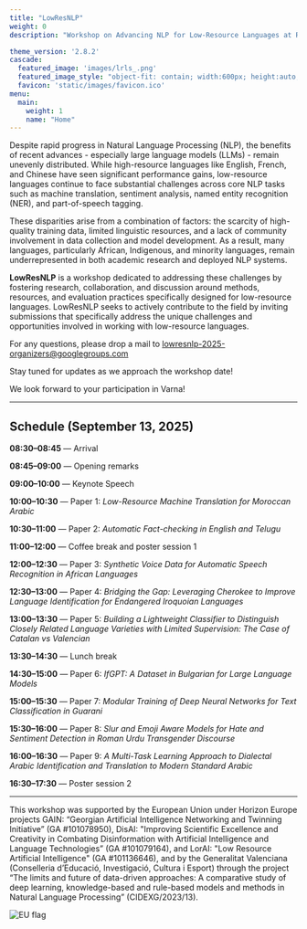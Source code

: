 ```yaml
---
title: "LowResNLP"
weight: 0
description: "Workshop on Advancing NLP for Low-Resource Languages at RANLP 2025 (Varna, Bulgaria), Sep 13"

theme_version: '2.8.2'
cascade:
  featured_image: 'images/lrls_.png'
  featured_image_style: "object-fit: contain; width:600px; height:auto;"
  favicon: 'static/images/favicon.ico'
menu:
  main:
    weight: 1
    name: "Home"
---
```


<!-- # LowResNLP: Workshop on Advancing NLP for Low-Resource Languages at **RANLP 2025**, Varna, Bulgaria   -->

<!-- --- -->

Despite rapid progress in Natural Language Processing (NLP), the benefits of recent advances - especially large language models (LLMs) - remain unevenly distributed. While high-resource languages like English, French, and Chinese have seen significant performance gains, low-resource languages continue to face substantial challenges across core NLP tasks such as machine translation, sentiment analysis, named entity recognition (NER), and part-of-speech tagging.

These disparities arise from a combination of factors: the scarcity of high-quality training data, limited linguistic resources, and a lack of community involvement in data collection and model development. As a result, many languages, particularly African, Indigenous, and minority languages, remain underrepresented in both academic research and deployed NLP systems.

**LowResNLP** is a workshop dedicated to addressing these challenges by fostering research, collaboration, and discussion around methods, resources, and evaluation practices specifically designed for low-resource languages. LowResNLP seeks to actively contribute to the field by inviting submissions that specifically address the unique challenges and opportunities involved in working with low-resource languages.

For any questions, please drop a mail to lowresnlp-2025-organizers@googlegroups.com 

Stay tuned for updates as we approach the workshop date!

We look forward to your participation in Varna!

---

## Schedule (September 13, 2025)


**08:30–08:45** — Arrival

**08:45–09:00** — Opening remarks

**09:00–10:00** — Keynote Speech

**10:00–10:30** — Paper 1: *Low-Resource Machine Translation for Moroccan Arabic*

**10:30–11:00** — Paper 2: *Automatic Fact-checking in English and Telugu*

**11:00–12:00** — Coffee break and poster session 1

**12:00–12:30** — Paper 3: *Synthetic Voice Data for Automatic Speech Recognition in African Languages*

**12:30–13:00** — Paper 4: *Bridging the Gap: Leveraging Cherokee to Improve Language Identification for Endangered Iroquoian Languages*

**13:00–13:30** — Paper 5: *Building a Lightweight Classifier to Distinguish Closely Related Language Varieties with Limited Supervision: The Case of Catalan vs Valencian*

**13:30–14:30** — Lunch break

**14:30–15:00** — Paper 6: *IfGPT: A Dataset in Bulgarian for Large Language Models*

**15:00–15:30** — Paper 7: *Modular Training of Deep Neural Networks for Text Classification in Guarani*

**15:30–16:00** — Paper 8: *Slur and Emoji Aware Models for Hate and Sentiment Detection in Roman Urdu Transgender Discourse*

**16:00–16:30** — Paper 9: *A Multi-Task Learning Approach to Dialectal Arabic Identification and Translation to Modern Standard Arabic*

**16:30–17:30** — Poster session 2

---

This workshop was supported by the European Union under Horizon Europe projects GAIN: “Georgian Artificial Intelligence Networking and Twinning Initiative” (GA #101078950), DisAI: "Improving Scientific Excellence and Creativity in Combating Disinformation with Artificial Intelligence and Language Technologies” (GA #101079164), and LorAI: "Low Resource Artificial Intelligence" (GA #101136646), and by the Generalitat Valenciana (Conselleria d’Educació, Investigació, Cultura i Esport) through the project “The limits and future of data-driven approaches: A comparative study of deep learning, knowledge-based and rule-based models and methods in Natural Language Processing” (CIDEXG/2023/13).

<!-- <p align="center">
  <img src='{{ "images/eu_flag.png" | relURL }}' alt="EU flag"/>
</p> -->
![EU flag](https://lrlnlp.github.io/website/images/eu_flag_transparent.png)
